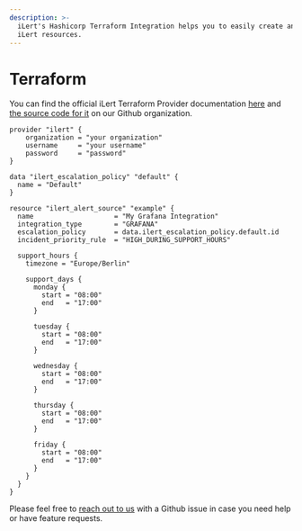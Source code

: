 ```yaml
---
description: >-
  iLert's Hashicorp Terraform Integration helps you to easily create and manage
  iLert resources.
---
```


# Terraform

You can find the official iLert Terraform Provider documentation [here](https://registry.terraform.io/providers/iLert/ilert/latest/docs) and [the source code for it](https://github.com/iLert/terraform-provider-ilert) on our Github organization.

```text
provider "ilert" {
    organization = "your organization"
    username     = "your username"
    password     = "password"
}

data "ilert_escalation_policy" "default" {
  name = "Default"
}

resource "ilert_alert_source" "example" {
  name                    = "My Grafana Integration"
  integration_type        = "GRAFANA"
  escalation_policy       = data.ilert_escalation_policy.default.id
  incident_priority_rule  = "HIGH_DURING_SUPPORT_HOURS"

  support_hours {
    timezone = "Europe/Berlin"

    support_days {
      monday {
        start = "08:00"
        end   = "17:00"
      }

      tuesday {
        start = "08:00"
        end   = "17:00"
      }

      wednesday {
        start = "08:00"
        end   = "17:00"
      }

      thursday {
        start = "08:00"
        end   = "17:00"
      }

      friday {
        start = "08:00"
        end   = "17:00"
      }
    }
  }
}
```

Please feel free to [reach out to us](../contact.md) with a Github issue in case you need help or have feature requests.

